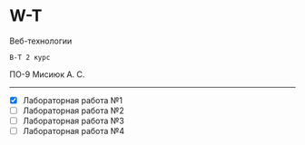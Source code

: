 # W-T
Веб-технологии

` В-Т 2 курс `

ПО-9 Мисиюк А. С.


---

- [x] Лабораторная работа №1
- [ ] Лабораторная работа №2
- [ ] Лабораторная работа №3
- [ ] Лабораторная работа №4
